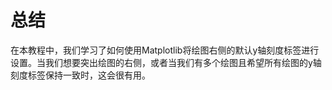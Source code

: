 # 总结

在本教程中，我们学习了如何使用Matplotlib将绘图右侧的默认y轴刻度标签进行设置。当我们想要突出绘图的右侧，或者当我们有多个绘图且希望所有绘图的y轴刻度标签保持一致时，这会很有用。
